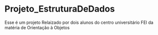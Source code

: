# Projeto_EstruturaDeDados
Esse é um projeto Relaizado por dois alunos do centro universitário FEI da matéria de Orientação à Objetos 
